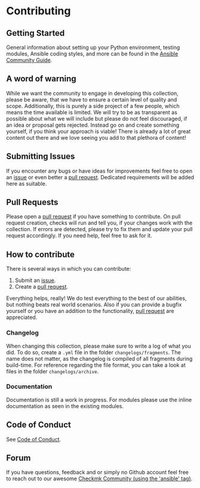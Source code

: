 # Contributing

## Getting Started

General information about setting up your Python environment, testing modules,
Ansible coding styles, and more can be found in the [Ansible Community Guide](
https://docs.ansible.com/ansible/latest/community/index.html).

## A word of warning

While we want the community to engage in developing this collection, please be
aware, that we have to ensure a certain level of quality and scope.
Additionally, this is purely a side project of a few people, which means
the time available is limited. We will try to be as transparent as possible
about what we will include but please do not feel discouraged, if an idea
or proposal gets rejected. Instead go on and create something yourself,
if you think your approach is viable! There is already a lot of great content
out there and we love seeing you add to that plethora of content!

## Submitting Issues

If you encounter any bugs or have ideas for improvements feel free to open an [issue](https://github.com/tribe29/ansible-collection-tribe29.checkmk/issues?q=is%3Aissue+is%3Aopen+sort%3Aupdated-desc) or even better a [pull request](#Pull-Requests).
Dedicated requirements will be added here as suitable.

## Pull Requests

Please open a [pull request](https://github.com/tribe29/ansible-collection-tribe29.checkmk/pulls?q=is%3Apr+is%3Aopen)
if you have something to contribute.
On pull request creation, checks will run and tell you,
if your changes work with the collection. If errors are detected, please try to
fix them and update your pull request accordingly.
If you need help, feel free to ask for it.

## How to contribute

There is several ways in which you can contribute:

1. Submit an [issue](#Submitting-Issues).
2. Create a [pull request](#Pull-Requests).

Everything helps, really!
We do test everything to the best of our abilities, but nothing beats real world
scenarios. Also if you can provide a bugfix yourself or you have an addition to
the functionality, [pull request](#Pull-Requests) are appreciated.

### Changelog

When changing this collection, please make sure to write a log of what you did.
To do so, create a `.yml` file in the folder `changelogs/fragments`.
The name does not matter, as the changelog is compiled of all fragments
during build-time. For reference regarding the file format, you can take a look
at files in the folder `changelogs/archive`.

### Documentation

Documentation is still a work in progress.
For modules please use the inline documentation as seen in the existing modules.

## Code of Conduct

See [Code of Conduct](CODE_OF_CONDUCT.md).

## Forum

If you have questions, feedback and or simply no Github account feel free to
reach out to our awesome [Checkmk Community (using the 'ansible' tag)](https://forum.checkmk.com/tag/ansible).
